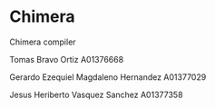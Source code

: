 # Chimera
Chimera compiler

Tomas Bravo Ortiz A01376668

Gerardo Ezequiel Magdaleno Hernandez A01377029

Jesus Heriberto Vasquez Sanchez A01377358
